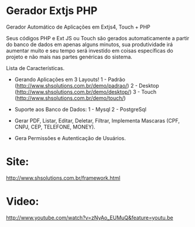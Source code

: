 Gerador Extjs PHP
=================

Gerador Automático de Aplicações em Extjs4, Touch + PHP

Seus códigos PHP e Ext JS ou Touch são gerados automaticamente a partir do banco de dados em apenas alguns minutos, sua produtividade irá aumentar muito e seu tempo será investido em coisas específicas do projeto e não mais nas partes genéricas do sistema.

Lista de Características.
* Gerando Aplicações em 3 Layouts!
1 - Padrão (http://www.shsolutions.com.br/demo/padrao/)
2 - Desktop (http://www.shsolutions.com.br/demo/desktop/)
3 - Touch (http://www.shsolutions.com.br/demo/touch/)

* Suporte aos Banco de Dados:
1 - Mysql
2 - PostgreSql
* Gerar PDF, Listar, Editar, Deletar, Filtrar, Implementa Mascaras (CPF, CNPJ, CEP, TELEFONE, MONEY). 
* Gera Permissões e Autenticação de Usuários.

Site:
=================
http://www.shsolutions.com.br/framework.html

Video:
=================
http://www.youtube.com/watch?v=zNyAo_EUMuQ&feature=youtu.be
